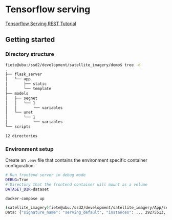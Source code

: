 # Tensorflow serving

[Tensorflow Serving REST Tutorial](https://www.tensorflow.org/tfx/tutorials/serving/rest_simple)

## Getting started

### Directory structure
``` bash
fiete@ubu:/ssd2/development/satellite_imagery/demo$ tree -d
.
├── flask_server
│   └── app
│       ├── static
│       └── template
├── models
│   ├── segnet
│   │   └── 1
│   │       └── variables
│   └── unet
│       └── 1
│           └── variables
└── scripts

12 directories
```

### Environment setup
Create an `.env` file that contains the environment specific container configuration.
``` bash
# Run frontend server in debug mode
DEBUG=True
# Directory that the frontend container will mount as a volume
DATASET_DIR=dataset
```

``` bash
docker-compose up
```

``` bash
(satellite_imagery)fiete@ubu:/ssd2/development/satellite_imagery/App/scripts$ python predict_image.py 
Data: {"signature_name": "serving_default", "instances": ... 29275513, 0.9463414549827576, 0.9793103337287903]]]}
```